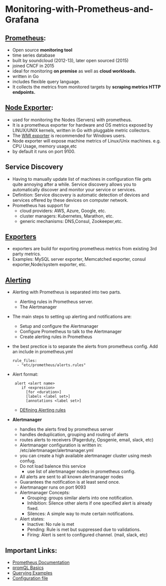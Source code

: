# Monitoring-with-Prometheus-and-Grafana

## [Prometheus](https://github.com/prometheus/prometheus):
  - Open source **monitoring tool**
  - time series database
  - built by soundcloud (2012-13), later open sourced (2015)
  - joined CNCF in 2015
  - ideal for monitoring **on premise** as well as **cloud workloads.**
  - written in Go
  - includes flexible query language.
  - It collects the metrics from monitored targets by **scraping metrics HTTP endpoints.**
  
## [Node Exporter](https://github.com/prometheus/node_exporter):
  - used for monitoring the Nodes (Servers) with prometheus.
  - It is a prometheus exporter for hardware and OS metrics exposed by LINUX/UNIX kernels, written in Go with pluggable metric collectors.
  - The [WMI exporter](https://github.com/martinlindhe/wmi_exporter) is recommended for Windows users.
  - Node exporter will expose machine metrics of Linux/Unix machines. e.g. CPU Usage, memory usage,etc
  - by default it runs on port 9100.
  
## Service Discovery
  - Having to manually update list of machines in configuration file gets quite annoying after a while. Service discovery allows you to automatically discover and monitor your service or services.
  - Definition: Service discovery is automatic detection of devices and services offered by these devices on computer network.
  - Prometheus has support for 
    - cloud providers: AWS, Azure, Google, etc.
    - cluster managers: Kubernetes, Marathon, etc.
    - generic mechanisms: DNS,Consul, Zookeeper,etc.

## [Exporters](https://prometheus.io/docs/instrumenting/exporters/)
  - exporters are build for exporting prometheus metrics from existing 3rd party metrics.
  - Examples: MySQL server exporter, Memcatched exporter, consul exporter,Node/system exporter, etc.
  
## [Alerting](https://prometheus.io/docs/alerting/overview/)
  - Alerting with Prometheus is separated into two parts. 
    - Alerting rules in Prometheus server.
    - The Alertmanager
  - The main steps to setting up alerting and notifications are:
    - Setup and configure the Alertmanager
    - Configure Prometheus to talk to the Alertmanager
    - Create alerting rules in Prometheus
  - the best prectice is to separate the alerts from prometheus config. Add an include in prometheus.yml
    ```
    rule_files:
      - "etc/prometheus/alerts.rules"
    ```
  - Alert format:
    ```
     alert <alert name>
        if <expression>
          [for <duration>]
          [labels <label set>]
          [annotations <label set>]
    ```
    - [DEfining Alerting rules](https://prometheus.io/docs/prometheus/latest/configuration/alerting_rules/#defining-alerting-rules)
   
   - **Alertmanager**
      - handles the alerts fired by prometheus server
      - handles deduplication, grouping and routing of alerts
      - routes alerts to receivers (Pagerduty, Opsgenie, email, slack, etc)
      - Alertmanager configuration is written in: /etc/alertmanager/alertmanager.yml
      - you can create a high available alertmanager cluster using mesh confug.
      - Do not load balence this service
        - use list of alertmanager nodes in prometheus config.
      - All alerts are sent to all known alertmanager nodes
      - Guarantees the notification is at least send once.
      - Alertmanager runs on port 9093
      - Alertmanager Concepts:
        - Grouping: groups similar alerts into one notification.
        - Inhibition: Silence other alerts if one specified alert is already fixed.
        - Silences: A simple way to mute certain notifications.
      - Alert states:
        - Inactive: No rule is met
        - Pending: Rule is met but suppressed due to validations.
        - Firing: Alert is sent to configured channel. (mail, slack, etc)
    
## Important Links:
  - [Prometheus Documentation](https://prometheus.io/docs/)
  - [promQL Basics](https://prometheus.io/docs/prometheus/latest/querying/basics/)
  - [Querying Examples](https://prometheus.io/docs/prometheus/latest/querying/examples/#query-examples)
  - [Configuration file](https://prometheus.io/docs/prometheus/latest/configuration/configuration/)
